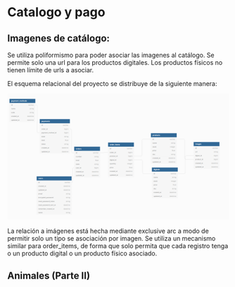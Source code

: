 # Catalogo y pago

## Imagenes de catálogo:
Se utiliza poliformismo para poder asociar las imagenes al catálogo.
Se permite solo una url para los productos digitales. Los productos físicos no tienen límite de urls a asociar.

El esquema relacional del proyecto se distribuye de la siguiente manera:

![alt text](db_schema.png)

La relación a imágenes está hecha mediante exclusive arc a modo  de permitir solo un tipo se asociación por imagen.
Se utiliza un mecanismo similar para order_items, de forma que solo permita que cada registro tenga o un producto digital o un producto físico asociado.

## Animales (Parte II)
